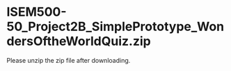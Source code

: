 # ISEM500-50_Project2B_SimplePrototype_WondersOftheWorldQuiz.zip

Please unzip the zip file after downloading.
